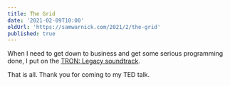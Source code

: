 ```yaml
---
title: The Grid
date: '2021-02-09T10:00'
oldUrl: 'https://samwarnick.com/2021/2/the-grid'
published: true
---
```


When I need to get down to business and get some serious programming done, I put on the [TRON: Legacy soundtrack](https://music.apple.com/us/album/tron-legacy-complete-edition-original-motion-picture/1543824814).

That is all. Thank you for coming to my TED talk.
